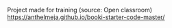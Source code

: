 Project made for training (source: Open classroom)
https://anthelmeja.github.io/booki-starter-code-master/
